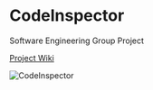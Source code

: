 # CodeInspector
Software Engineering Group Project

[Project Wiki](https://github.com/Mak1226/CodeInspector/wiki)

![CodeInspector](https://github.com/Mak1226/CodeInspector/assets/87255862/c4112141-e861-4794-8c51-d35172e01900)



<!--
![CodeInspector](https://github.com/Mak1226/CodeInspector/assets/87255862/b5515305-bfe6-4214-a54f-f4bc1f1af3e7)
-->
